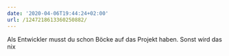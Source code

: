 ```yaml
---
date: '2020-04-06T19:44:24+02:00'
url: /1247218613360250882/
---
```

Als Entwickler musst du schon Böcke auf das Projekt haben. Sonst wird das nix
